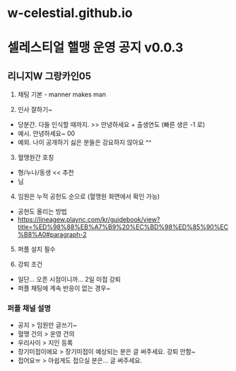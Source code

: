 # w-celestial.github.io

셀레스티얼 핼맹 운영 공지 v0.0.3
=============

리니지W 그랑카인05
-------------

1. 채팅 기본 - manner makes man

2. 인사 잘하기~
- 당분간. 다들 인식할 때까지. >> 안녕하세요 + 출생연도 (빠른 생은 -1 로)
- 예시. 안녕하세요~ 00
- 예외. 나이 공개하기 싫은 분들은 강요하지 않아요 ^^

3. 혈맹원간 호칭
- 형/누나/동생 << 추천
- 님

4. 임원은 누적 공헌도 순으로 (혈맹원 화면에서 확인 가능)
- 공헌도 올리는 방법
- https://lineagew.plaync.com/kr/guidebook/view?title=%ED%98%88%EB%A7%B9%20%EC%BD%98%ED%85%90%EC%B8%A0#paragraph-2

5. 퍼플 설치 필수

6. 강퇴 조건
- 일단... 오픈 시점이니까... 2일 미접 강퇴
- 퍼플 채팅에 계속 반응이 없는 경우~

### 퍼플 채널 설명
- 공지 > 임원만 글쓰기~
- 혈맹 건의 > 운영 건의
- 우리사이 > 지인 등록
- 장기미접이에요 > 장기미접이 예상되는 분은 글 써주세요. 강퇴 안함~
- 접어요ㅠ > 아쉽게도 접으실 분은... 글 써주세요.
